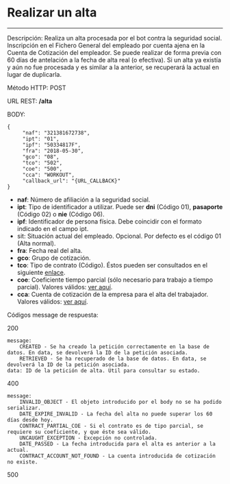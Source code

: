 # Realizar un alta
___

Descripción: Realiza un alta procesada por el bot contra la seguridad social. Inscripción en el Fichero General del empleado por cuenta ajena en la Cuenta de Cotización del empleador. 
             Se puede realizar de forma previa con 60 días de antelación a la fecha de alta real (o efectiva).
             Si un alta ya existía y aún no fue procesada y es similar a la anterior, se recuperará la actual en lugar de duplicarla.

Método HTTP: POST

URL REST: **/alta**

BODY: 

    {
         "naf": "321381672738",
         "ipt": "01",
         "ipf": "50334817F",
         "fra": "2018-05-30",
         "gco": "08",
         "tco": "502",
         "coe": "500",
         "cca": "WORKOUT",
         "callback_url": "{URL_CALLBACK}"
    }

* **naf**: Número de afiliación a la seguridad social.
* **ipt**: Tipo de identificador a utilizar. Puede ser **dni** (Código 01), **pasaporte** (Código 02) o **nie** (Código 06).
* **ipf**: Identificador de persona física. Debe coincidir con el formato indicado en el campo ipt.
* sit: Situación actual del empleado. Opcional. Por defecto es el código 01 (Alta normal).
* **fra**: Fecha real del alta.
* **gco**: Grupo de cotización.
* **tco**: Tipo de contrato (Código). Éstos pueden ser consultados en el siguiente [enlace](../../data/data-contratos.json).
* **coe**: Coeficiente tiempo parcial (sólo necesario para trabajo a tiempo parcial). Valores válidos: [ver aquí](../../data/data-coeficientes.json).
* **cca**: Cuenta de cotización de la empresa para el alta del trabajador. Valores válidos: [ver aquí](../../data/data-cuentas-cotizacion.json).

Códigos message de respuesta:

200

    message: 
        CREATED - Se ha creado la petición correctamente en la base de datos. En data, se devolverá la ID de la petición asociada.
        RETRIEVED - Se ha recuperado de la base de datos. En data, se devolverá la ID de la petición asociada.
    data: ID de la petición de alta. Útil para consultar su estado.
	
	
400

	message:
	    INVALID_OBJECT - El objeto introducido por el body no se ha podido serializar.
        DATE_EXPIRE_INVALID - La fecha del alta no puede superar los 60 días desde hoy.
        CONTRACT_PARTIAL_COE - Si el contrato es de tipo parcial, se requiere su coeficiente, y que éste sea válido.
        UNCAUGHT_EXCEPTION - Excepción no controlada.
        DATE_PASSED - La fecha introducida para el alta es anterior a la actual.
        CONTRACT_ACCOUNT_NOT_FOUND - La cuenta introducida de cotización no existe.
	
500